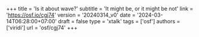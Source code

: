 +++
title = 'Is it about wave?'
subtitle = 'It might be, or it might be not'
link = 'https://osf.io/cgj74'
version = '20240314_v0'
date = '2024-03-14T06:28:00+07:00'
draft = false
type = 'xtalk'
tags = ['osf']
authors = ['viridi']
url = 'osf/cgj74'
+++
<!--more-->

